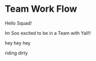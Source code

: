 # Team Work Flow

Hello Squad!

Im Soo excited to be in a Team with Yall!!


hey hey hey 


riding dirty